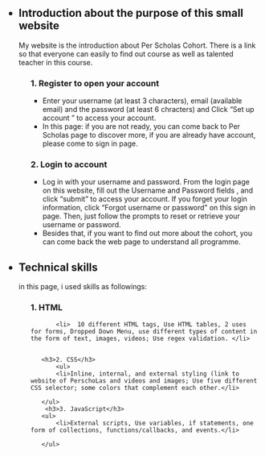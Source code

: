 <!DOCTYPE html>
<html>

<body>
	<main>
	<ul>	
     
<h2><li> Introduction about the purpose of this small website</li></h2> 
  <p>My website is the introduction about Per Scholas Cohort. There is a link so that everyone can easily to find out course as well as talented teacher in this course. </p>
<ol>
	   <h3>1.  Register to open your account</h3>
	   <ul>
		   <li>Enter your username (at least 3 characters), email (available email) and the password (at least 6 chracters) and Click “Set up account ” to access your account. </li>
		   <li>In this page: if you are not ready, you can come back to Per Scholas page to discover more, if you are already have account, please come to sign in page. </li>   
	   </ul>
	   <h3>2. Login to account</h3>
	   <ul>
		   <li>Log in with your username and password. From the login page on this website, fill out the Username and Password fields , and click “submit” to access your account. If you forget your login information, click “Forgot username or password” on this sign in page. Then, just follow the prompts to reset or retrieve your username or password.</li> 
		   <li>Besides that, if you want to find out more about the cohort, you can come back the web page to understand all programme.</li>
	   </ul>
</ol>
 <h2><li> Technical skills </li></h2>
  		<p> in this page, i used skills as followings:  </p>
    <ol>
	   <h3>1.  HTML</h3>
	
		   <li>  10 different HTML tags, Use HTML tables, 2 uses for forms, Dropped Down Menu, use different types of content in the form of text, images, videos; Use regex validation. </li>
		  
	  
	   <h3>2. CSS</h3>  
    	   <ul>
		   <li>Inline, internal, and external styling (link to website of PerschoLas and videos and images; Use five different CSS selector; some colors that complement each other.</li> 
		  
	   </ul>
	    <h3>3. JavaScript</h3>
	   <ul>
		   <li>External scripts, Use variables, if statements, one form of collections, functions/callbacks, and events.</li> 
		  
	   </ul>
  </ol>
 
	 


   
   </ul>
	
 
 </main>	
  

</body>

</html>
